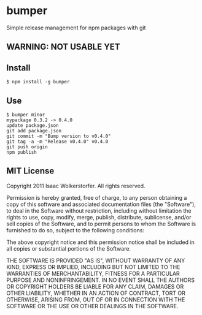 # bumper

Simple release management for npm packages with git

## WARNING: NOT USABLE YET

## Install

    $ npm install -g bumper

## Use

    $ bumper minor
    mypackage 0.3.2 -> 0.4.0
    update package.json
    git add package.json
    git commit -m "Bump version to v0.4.0"
    git tag -a -m "Release v0.4.0" v0.4.0
    git push origin
    npm publish

## MIT License

Copyright 2011 Isaac Wolkerstorfer.
All rights reserved.

Permission is hereby granted, free of charge, to any person
obtaining a copy of this software and associated documentation
files (the "Software"), to deal in the Software without
restriction, including without limitation the rights to use,
copy, modify, merge, publish, distribute, sublicense, and/or sell
copies of the Software, and to permit persons to whom the
Software is furnished to do so, subject to the following
conditions:

The above copyright notice and this permission notice shall be
included in all copies or substantial portions of the Software.

THE SOFTWARE IS PROVIDED "AS IS", WITHOUT WARRANTY OF ANY KIND,
EXPRESS OR IMPLIED, INCLUDING BUT NOT LIMITED TO THE WARRANTIES
OF MERCHANTABILITY, FITNESS FOR A PARTICULAR PURPOSE AND
NONINFRINGEMENT. IN NO EVENT SHALL THE AUTHORS OR COPYRIGHT
HOLDERS BE LIABLE FOR ANY CLAIM, DAMAGES OR OTHER LIABILITY,
WHETHER IN AN ACTION OF CONTRACT, TORT OR OTHERWISE, ARISING
FROM, OUT OF OR IN CONNECTION WITH THE SOFTWARE OR THE USE OR
OTHER DEALINGS IN THE SOFTWARE.

